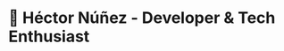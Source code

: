 # 🌟 Héctor Núñez - Developer & Tech Enthusiast

<!-- [![Profile Picture](assets/profile.jpg)](https://your-linkedin-profile.com) -->
